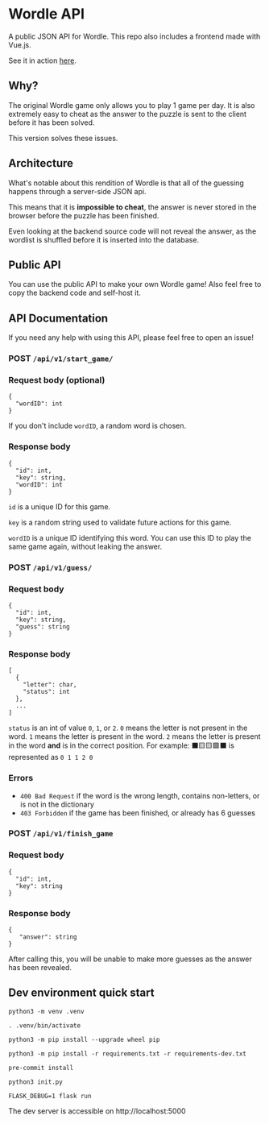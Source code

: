 # Wordle API
A public JSON API for Wordle. This repo also includes a frontend made with Vue.js.

See it in action [here](https://word.digitalnook.net).

## Why?
The original Wordle game only allows you to play 1 game per day. It is also extremely easy to cheat as the answer to the puzzle is sent to the client before it has been solved.

This version solves these issues.

## Architecture
What's notable about this rendition of Wordle is that all of the guessing happens through a server-side JSON api.

This means that it is **impossible to cheat**, the answer is never stored in the browser before the puzzle has been finished.

Even looking at the backend source code will not reveal the answer, as the wordlist is shuffled before it is inserted into the database.

## Public API
You can use the public API to make your own Wordle game! Also feel free to copy the backend code and self-host it.

## API Documentation
If you need any help with using this API, please feel free to open an issue!

### POST `/api/v1/start_game/`
### Request body (optional)
```
{
  "wordID": int
}
```
If you don't include `wordID`, a random word is chosen.

### Response body
```
{
  "id": int,
  "key": string,
  "wordID": int
}
```
`id` is a unique ID for this game.

`key` is a random string used to validate future actions for this game.

`wordID` is a unique ID identifying this word. You can use this ID to play the same game again, without leaking the answer.

### POST `/api/v1/guess/`
### Request body
```
{
  "id": int,
  "key": string,
  "guess": string
}
```

### Response body
```
[
  {
    "letter": char,
    "status": int
  },
  ...
]
```
`status` is an int of value `0`, `1`, or `2`. `0` means the letter is not present in the word. `1` means the letter is present in the word. `2` means the letter is present in the word **and** is in the correct position. For example: ⬛🟨🟨🟩⬛ is represented as `0 1 1 2 0`

### Errors
- `400 Bad Request` if the word is the wrong length, contains non-letters, or is not in the dictionary
- `403 Forbidden` if the game has been finished, or already has 6 guesses


### POST `/api/v1/finish_game`
### Request body
```
{
  "id": int,
  "key": string
}
```

### Response body
```
{
   "answer": string
}
```
After calling this, you will be unable to make more guesses as the answer has been revealed.

## Dev environment quick start
`python3 -m venv .venv`

`. .venv/bin/activate`

`python3 -m pip install --upgrade wheel pip`

`python3 -m pip install -r requirements.txt -r requirements-dev.txt`

`pre-commit install`

`python3 init.py`

`FLASK_DEBUG=1 flask run`

The dev server is accessible on http://localhost:5000
